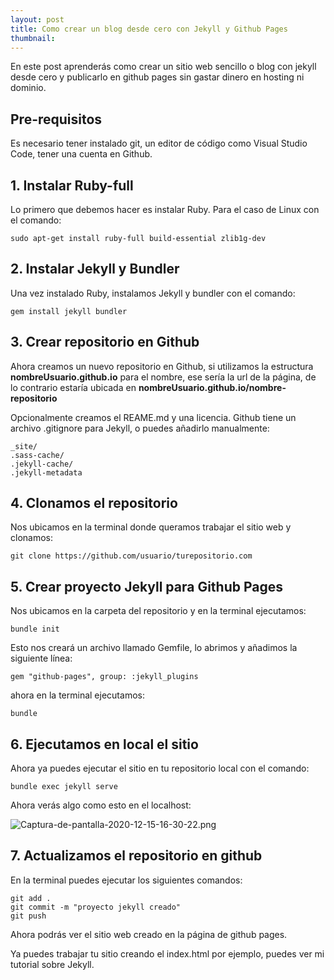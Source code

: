 ```yaml
---
layout: post
title: Como crear un blog desde cero con Jekyll y Github Pages
thumbnail: 
---
```


En este post aprenderás como crear un sitio web sencillo o blog con jekyll desde cero y publicarlo en github pages sin gastar dinero en hosting ni dominio.

## Pre-requisitos

Es necesario tener instalado git, un editor de código como Visual Studio Code, tener una cuenta en Github.

## 1. Instalar Ruby-full

Lo primero que debemos hacer es instalar Ruby. Para el caso de Linux con el comando:

```
sudo apt-get install ruby-full build-essential zlib1g-dev
```

## 2. Instalar Jekyll y Bundler

Una vez instalado Ruby, instalamos Jekyll y bundler con el comando:

```
gem install jekyll bundler
```

## 3. Crear repositorio en Github

Ahora creamos un nuevo repositorio en Github, si utilizamos la estructura **nombreUsuario.github.io** para el nombre, ese sería la url de la página, de lo contrario estaría ubicada en **nombreUsuario.github.io/nombre-repositorio**

Opcionalmente creamos el REAME.md y una licencia. Github tiene un archivo .gitignore para Jekyll, o puedes añadirlo manualmente:


```
_site/
.sass-cache/
.jekyll-cache/
.jekyll-metadata
```

## 4. Clonamos el repositorio

Nos ubicamos en la terminal donde queramos trabajar el sitio web y clonamos:

```
git clone https://github.com/usuario/turepositorio.com
```

## 5. Crear proyecto Jekyll para Github Pages

Nos ubicamos en la carpeta del repositorio y en la terminal ejecutamos:

```
bundle init
```

Esto nos creará un archivo llamado Gemfile, lo abrimos y añadimos la siguiente línea:

```
gem "github-pages", group: :jekyll_plugins
```

ahora en la terminal ejecutamos:

```
bundle
```

## 6. Ejecutamos en local el sitio

Ahora ya puedes ejecutar el sitio en tu repositorio local con el comando:

```
bundle exec jekyll serve
```

Ahora verás algo como esto en el localhost:

![Captura-de-pantalla-2020-12-15-16-30-22.png](https://i.postimg.cc/d1v9Zd0w/Captura-de-pantalla-2020-12-15-16-30-22.png)

## 7. Actualizamos el repositorio en github

En la terminal puedes ejecutar los siguientes comandos:

```
git add .
git commit -m "proyecto jekyll creado"
git push
```

Ahora podrás ver el sitio web creado en la página de github pages.

Ya puedes trabajar tu sitio creando el index.html por ejemplo, puedes ver mi tutorial sobre Jekyll.
